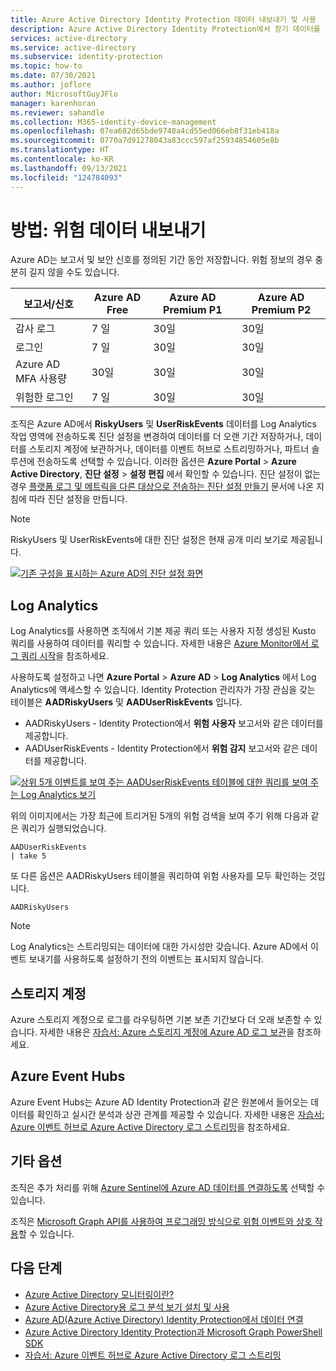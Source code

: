 ```yaml
---
title: Azure Active Directory Identity Protection 데이터 내보내기 및 사용
description: Azure Active Directory Identity Protection에서 장기 데이터를 조사하는 방법을 알아봅니다.
services: active-directory
ms.service: active-directory
ms.subservice: identity-protection
ms.topic: how-to
ms.date: 07/30/2021
ms.author: joflore
author: MicrosoftGuyJFlo
manager: karenhoran
ms.reviewer: sahandle
ms.collection: M365-identity-device-management
ms.openlocfilehash: 07ea682d65bde9748a4cd55ed066eb8f31eb418a
ms.sourcegitcommit: 0770a7d91278043a83ccc597af25934854605e8b
ms.translationtype: HT
ms.contentlocale: ko-KR
ms.lasthandoff: 09/13/2021
ms.locfileid: "124784093"
---
```

# <a name="how-to-export-risk-data"></a>방법: 위험 데이터 내보내기

Azure AD는 보고서 및 보안 신호를 정의된 기간 동안 저장합니다. 위험 정보의 경우 충분히 길지 않을 수도 있습니다.

| 보고서/신호 | Azure AD Free | Azure AD Premium P1 | Azure AD Premium P2 |
| --- | --- | --- | --- |
| 감사 로그 | 7 일 | 30일 | 30일 |
| 로그인 | 7 일 | 30일 | 30일 |
| Azure AD MFA 사용량 | 30일 | 30일 | 30일 |
| 위험한 로그인 | 7 일 | 30일 | 30일 |

조직은 Azure AD에서 **RiskyUsers** 및 **UserRiskEvents** 데이터를 Log Analytics 작업 영역에 전송하도록 진단 설정을 변경하여 데이터를 더 오랜 기간 저장하거나, 데이터를 스토리지 계정에 보관하거나, 데이터를 이벤트 허브로 스트리밍하거나, 파트너 솔루션에 전송하도록 선택할 수 있습니다. 이러한 옵션은 **Azure Portal** > **Azure Active Directory**, **진단 설정** > **설정 편집** 에서 확인할 수 있습니다. 진단 설정이 없는 경우 [플랫폼 로그 및 메트릭을 다른 대상으로 전송하는 진단 설정 만들기](../../azure-monitor/essentials/diagnostic-settings.md) 문서에 나온 지침에 따라 진단 설정을 만듭니다.

>[!NOTE]
>RiskyUsers 및 UserRiskEvents에 대한 진단 설정은 현재 공개 미리 보기로 제공됩니다.

[ ![기존 구성을 표시하는 Azure AD의 진단 설정 화면](./media/howto-export-risk-data/change-diagnostic-setting-in-portal.png) ](./media/howto-export-risk-data/change-diagnostic-setting-in-portal.png#lightbox)

## <a name="log-analytics"></a>Log Analytics

Log Analytics를 사용하면 조직에서 기본 제공 쿼리 또는 사용자 지정 생성된 Kusto 쿼리를 사용하여 데이터를 쿼리할 수 있습니다. 자세한 내용은 [Azure Monitor에서 로그 쿼리 시작](../../azure-monitor/logs/get-started-queries.md)을 참조하세요.

사용하도록 설정하고 나면 **Azure Portal** > **Azure AD** > **Log Analytics** 에서 Log Analytics에 액세스할 수 있습니다. Identity Protection 관리자가 가장 관심을 갖는 테이블은 **AADRiskyUsers** 및 **AADUserRiskEvents** 입니다.

- AADRiskyUsers - Identity Protection에서 **위험 사용자** 보고서와 같은 데이터를 제공합니다.
- AADUserRiskEvents - Identity Protection에서 **위험 감지** 보고서와 같은 데이터를 제공합니다.

[ ![상위 5개 이벤트를 보여 주는 AADUserRiskEvents 테이블에 대한 쿼리를 보여 주는 Log Analytics 보기](./media/howto-export-risk-data/log-analytics-view-query-user-risk-events.png) ](./media/howto-export-risk-data/log-analytics-view-query-user-risk-events.png#lightbox)

위의 이미지에서는 가장 최근에 트리거된 5개의 위험 검색을 보여 주기 위해 다음과 같은 쿼리가 실행되었습니다. 

```kusto
AADUserRiskEvents
| take 5
```

또 다른 옵션은 AADRiskyUsers 테이블을 쿼리하여 위험 사용자를 모두 확인하는 것입니다.

```kusto
AADRiskyUsers
```

> [!NOTE]
> Log Analytics는 스트리밍되는 데이터에 대한 가시성만 갖습니다. Azure AD에서 이벤트 보내기를 사용하도록 설정하기 전의 이벤트는 표시되지 않습니다.

## <a name="storage-account"></a>스토리지 계정

Azure 스토리지 계정으로 로그를 라우팅하면 기본 보존 기간보다 더 오래 보존할 수 있습니다. 자세한 내용은 [자습서: Azure 스토리지 계정에 Azure AD 로그 보관](../reports-monitoring/quickstart-azure-monitor-route-logs-to-storage-account.md)을 참조하세요.

## <a name="azure-event-hubs"></a>Azure Event Hubs

Azure Event Hubs는 Azure AD Identity Protection과 같은 원본에서 들어오는 데이터를 확인하고 실시간 분석과 상관 관계를 제공할 수 있습니다. 자세한 내용은 [자습서: Azure 이벤트 허브로 Azure Active Directory 로그 스트리밍](../reports-monitoring/tutorial-azure-monitor-stream-logs-to-event-hub.md)을 참조하세요.

## <a name="other-options"></a>기타 옵션

조직은 추가 처리를 위해 [Azure Sentinel에 Azure AD 데이터를 연결하도록](../../sentinel/data-connectors-reference.md#azure-active-directory-identity-protection) 선택할 수 있습니다.

조직은 [Microsoft Graph API를 사용하여 프로그래밍 방식으로 위험 이벤트와 상호 작용](howto-identity-protection-graph-api.md)할 수 있습니다.

## <a name="next-steps"></a>다음 단계

- [Azure Active Directory 모니터링이란?](../reports-monitoring/overview-monitoring.md)
- [Azure Active Directory용 로그 분석 보기 설치 및 사용](../reports-monitoring/howto-install-use-log-analytics-views.md)
- [Azure AD(Azure Active Directory) Identity Protection에서 데이터 연결](../../sentinel/data-connectors-reference.md#azure-active-directory-identity-protection)
- [Azure Active Directory Identity Protection과 Microsoft Graph PowerShell SDK](howto-identity-protection-graph-api.md)
- [자습서: Azure 이벤트 허브로 Azure Active Directory 로그 스트리밍](../reports-monitoring/tutorial-azure-monitor-stream-logs-to-event-hub.md)